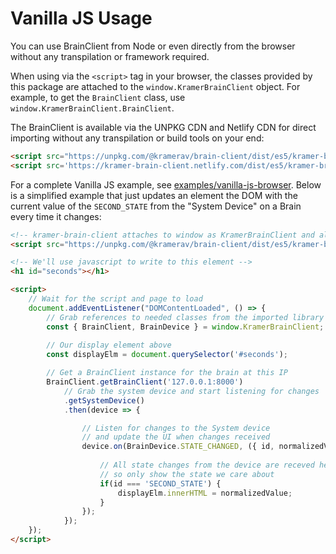 # Vanilla JS Usage

You can use BrainClient from Node or even directly from the browser without any transpilation or framework required.

When using via the `<script>` tag in your browser, the classes provided by this package are attached to the `window.KramerBrainClient` object. For example, to get the `BrainClient` class, use `window.KramerBrainClient.BrainClient`.

The BrainClient is available via the UNPKG CDN and Netlify CDN for direct importing without any transpilation or build tools on your end:

```html
<script src="https://unpkg.com/@kramerav/brain-client/dist/es5/kramer-brain-client.min.js"></script> <!-- always latest NPM version, see UNPKG docs on how to pin to a specific version -->
<script src='https://kramer-brain-client.netlify.com/dist/es5/kramer-brain-client.min.js'></script> <!-- always latest version -->
```

For a complete Vanilla JS example, see [examples/vanilla-js-browser](https://github.com/kramer-control/brain-client/blob/master/examples/vanilla-js-browser/index.html). 
Below is a simplified example that just updates an element the DOM with the current value of the `SECOND_STATE` from the "System Device" on a Brain every time it changes:

```html
<!-- kramer-brain-client attaches to window as KramerBrainClient and all classes are available in that object -->
<script src="https://unpkg.com/@kramerav/brain-client/dist/es5/kramer-brain-client.min.js"></script>

<!-- We'll use javascript to write to this element -->
<h1 id="seconds"></h1>

<script>
	// Wait for the script and page to load
	document.addEventListener("DOMContentLoaded", () => {
		// Grab references to needed classes from the imported library
		const { BrainClient, BrainDevice } = window.KramerBrainClient;
		
		// Our display element above
		const displayElm = document.querySelector('#seconds');

		// Get a BrainClient instance for the brain at this IP
		BrainClient.getBrainClient('127.0.0.1:8000')
			// Grab the system device and start listening for changes
			.getSystemDevice()
			.then(device => {

				// Listen for changes to the System device
				// and update the UI when changes received
				device.on(BrainDevice.STATE_CHANGED, ({ id, normalizedValue }) => {
			
					// All state changes from the device are receved here, 
					// so only show the state we care about
					if(id === 'SECOND_STATE') {
						displayElm.innerHTML = normalizedValue;
					}
				});
			});
	});
</script>
```